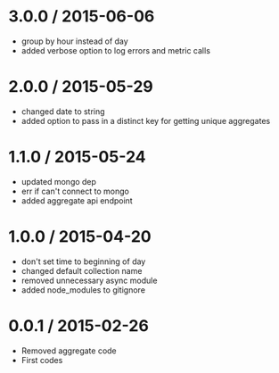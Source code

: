 
3.0.0 / 2015-06-06
==================

  * group by hour instead of day
  * added verbose option to log errors and metric calls


2.0.0 / 2015-05-29
==================

  * changed date to string
  * added option to pass in a distinct key for getting unique aggregates


1.1.0 / 2015-05-24
==================

  * updated mongo dep
  * err if can't connect to mongo
  * added aggregate api endpoint


1.0.0 / 2015-04-20
==================

  * don't set time to beginning of day
  * changed default collection name
  * removed unnecessary async module
  * added node_modules to gitignore


0.0.1 / 2015-02-26
==================

  * Removed aggregate code
  * First codes

